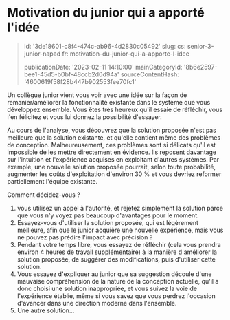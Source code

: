 Motivation du junior qui a apporté l'idée
=========================================

> id: '3de18601-c8f4-474c-ab96-4d2830c05492'
> slug:
> 	cs: senior-3-junior-napad
> 	fr: motivation-du-junior-qui-a-apporte-l-idee
> 
> publicationDate: '2023-02-11 14:10:00'
> mainCategoryId: '8b6e2597-bee1-45d5-b0bf-48ccb2d0d94a'
> sourceContentHash: '4600619f58f28b447b902553fee70fc1'

Un collègue junior vient vous voir avec une idée sur la façon de remanier/améliorer la fonctionnalité existante dans le système que vous développez ensemble. Vous êtes très heureux qu'il essaie de réfléchir, vous l'en félicitez et vous lui donnez la possibilité d'essayer.

Au cours de l'analyse, vous découvrez que la solution proposée n'est pas meilleure que la solution existante, et qu'elle contient même des problèmes de conception. Malheureusement, ces problèmes sont si délicats qu'il est impossible de les mettre directement en évidence. Ils reposent davantage sur l'intuition et l'expérience acquises en exploitant d'autres systèmes. Par exemple, une nouvelle solution proposée pourrait, selon toute probabilité, augmenter les coûts d'exploitation d'environ 30 % et vous devriez reformer partiellement l'équipe existante.

Comment décidez-vous ?

1. vous utilisez un appel à l'autorité, et rejetez simplement la solution parce que vous n'y voyez pas beaucoup d'avantages pour le moment.
2. Essayez-vous d'utiliser la solution proposée, qui est légèrement meilleure, afin que le junior acquière une nouvelle expérience, mais vous ne pouvez pas prédire l'impact avec précision ?
3. Pendant votre temps libre, vous essayez de réfléchir (cela vous prendra environ 4 heures de travail supplémentaire) à la manière d'améliorer la solution proposée, de suggérer des modifications, puis d'utiliser cette solution.
4. Vous essayez d'expliquer au junior que sa suggestion découle d'une mauvaise compréhension de la nature de la conception actuelle, qu'il a donc choisi une solution inappropriée, et vous suivez la voie de l'expérience établie, même si vous savez que vous perdrez l'occasion d'avancer dans une direction moderne dans l'ensemble.
5. Une autre solution...
